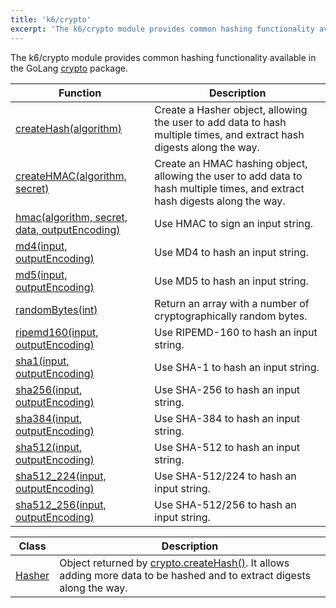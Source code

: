 ```yaml
---
title: 'k6/crypto'
excerpt: 'The k6/crypto module provides common hashing functionality available in the GoLang crypto.'
---
```


The k6/crypto module provides common hashing functionality available in the GoLang [crypto](https://golang.org/pkg/crypto/) package.

| Function                                                                                                                   | Description                                                                                                                  |
| -------------------------------------------------------------------------------------------------------------------------- | ---------------------------------------------------------------------------------------------------------------------------- |
| [createHash(algorithm)](/v0.31/javascript-api/k6-crypto/createhash-algorithm)                                              | Create a Hasher object, allowing the user to add data to hash multiple times, and extract hash digests along the way.        |
| [createHMAC(algorithm, secret)](/v0.31/javascript-api/k6-crypto/createhmac-algorithm-secret)                               | Create an HMAC hashing object, allowing the user to add data to hash multiple times, and extract hash digests along the way. |
| [hmac(algorithm, secret, data, outputEncoding)](/v0.31/javascript-api/k6-crypto/hmac-algorithm-secret-data-outputencoding) | Use HMAC to sign an input string.                                                                                            |
| [md4(input, outputEncoding)](/v0.31/javascript-api/k6-crypto/md4-input-outputencoding)                                     | Use MD4 to hash an input string.                                                                                             |
| [md5(input, outputEncoding)](/v0.31/javascript-api/k6-crypto/md5-input-outputencoding)                                     | Use MD5 to hash an input string.                                                                                             |
| [randomBytes(int)](/v0.31/javascript-api/k6-crypto/randombytes-int)                                                        | Return an array with a number of cryptographically random bytes.                                                             |
| [ripemd160(input, outputEncoding)](/v0.31/javascript-api/k6-crypto/ripemd160-input-outputencoding)                         | Use RIPEMD-160 to hash an input string.                                                                                      |
| [sha1(input, outputEncoding)](/v0.31/javascript-api/k6-crypto/sha1-input-outputencoding)                                   | Use SHA-1 to hash an input string.                                                                                           |
| [sha256(input, outputEncoding)](/v0.31/javascript-api/k6-crypto/sha256-input-outputencoding)                               | Use SHA-256 to hash an input string.                                                                                         |
| [sha384(input, outputEncoding)](/v0.31/javascript-api/k6-crypto/sha384-input-outputencoding)                               | Use SHA-384 to hash an input string.                                                                                         |
| [sha512(input, outputEncoding)](/v0.31/javascript-api/k6-crypto/sha512-input-outputencoding)                               | Use SHA-512 to hash an input string.                                                                                         |
| [sha512_224(input, outputEncoding)](/v0.31/javascript-api/k6-crypto/sha512_224-input-outputencoding)                       | Use SHA-512/224 to hash an input string.                                                                                     |
| [sha512_256(input, outputEncoding)](/v0.31/javascript-api/k6-crypto/sha512_256-input-outputencoding)                       | Use SHA-512/256 to hash an input string.                                                                                     |

| Class                                            | Description                                                                                                                                                                   |
| ------------------------------------------------ | ----------------------------------------------------------------------------------------------------------------------------------------------------------------------------- |
| [Hasher](/v0.31/javascript-api/k6-crypto/hasher) | Object returned by [crypto.createHash()](/v0.31/javascript-api/k6-crypto/createhash-algorithm). It allows adding more data to be hashed and to extract digests along the way. |
